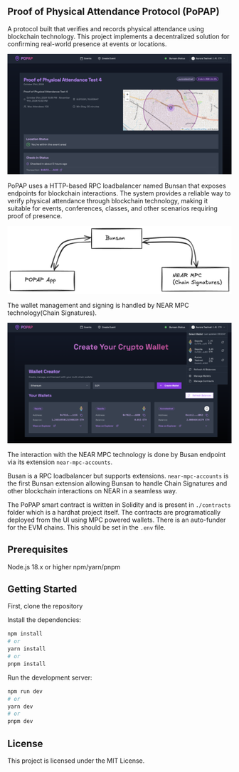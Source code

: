 ## Proof of Physical Attendance Protocol (PoPAP)

A protocol built that verifies and records physical attendance using blockchain technology.
This project implements a decentralized solution for confirming real-world presence at events or locations.

![PoPAP Event](./assets/event-detail.png)

PoPAP uses a HTTP-based RPC loadbalancer named Bunsan that exposes endpoints for blockchain interactions.
The system provides a reliable way to verify physical attendance through blockchain technology, making it suitable for events, conferences, classes, and other scenarios requiring proof of presence.

![PoPAP](./assets/high-level-diagram.png)

The wallet management and signing is handled by NEAR MPC technology(Chain Signatures).

![PoPAP Wallet](./assets/wallet.png)

The interaction with the NEAR MPC technology is done by Busan endpoint via its extension `near-mpc-accounts`.

Busan is a RPC loadbalancer but supports extensions. `near-mpc-accounts` is the first Bunsan extension allowing Bunsan to handle Chain Signatures and other blockchain interactions on NEAR in a seamless way.

The PoPAP smart contract is written in Solidity and is present in `./contracts` folder which is a hardhat project itself. The contracts are programatically deployed from the UI using MPC powered wallets.
There is an auto-funder for the EVM chains. This should be set in the `.env` file.

## Prerequisites
Node.js 18.x or higher
npm/yarn/pnpm

## Getting Started

First, clone the repository

Install the dependencies:

```bash
npm install
# or
yarn install
# or
pnpm install
```

Run the development server:

```bash
npm run dev
# or
yarn dev
# or
pnpm dev
```

## License

This project is licensed under the MIT License.
